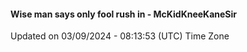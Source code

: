 #### Wise man says only fool rush in - McKidKneeKaneSir
Updated on 03/09/2024 - 08:13:53 (UTC) Time Zone
